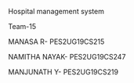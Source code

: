 Hospital management system

Team-15

MANASA R- PES2UG19CS215

NAMITHA NAYAK- PES2UG19CS247

MANJUNATH Y- PES2UG19CS219
